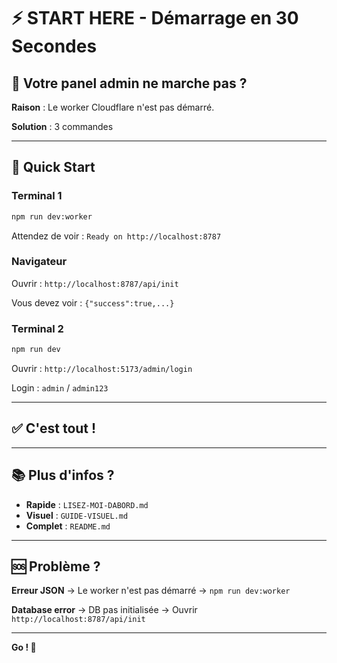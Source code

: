 # ⚡ START HERE - Démarrage en 30 Secondes

## 🎯 Votre panel admin ne marche pas ?

**Raison** : Le worker Cloudflare n'est pas démarré.

**Solution** : 3 commandes

---

## 💨 Quick Start

### Terminal 1
```bash
npm run dev:worker
```

Attendez de voir : `Ready on http://localhost:8787`

### Navigateur
Ouvrir : `http://localhost:8787/api/init`

Vous devez voir : `{"success":true,...}`

### Terminal 2
```bash
npm run dev
```

Ouvrir : `http://localhost:5173/admin/login`

Login : `admin` / `admin123`

---

## ✅ C'est tout !

---

## 📚 Plus d'infos ?

- **Rapide** : `LISEZ-MOI-DABORD.md`
- **Visuel** : `GUIDE-VISUEL.md`  
- **Complet** : `README.md`

---

## 🆘 Problème ?

**Erreur JSON** → Le worker n'est pas démarré → `npm run dev:worker`

**Database error** → DB pas initialisée → Ouvrir `http://localhost:8787/api/init`

---

**Go ! 🚀**
